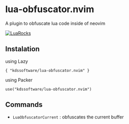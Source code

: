 # lua-obfuscator.nvim
A plugin to obfuscate lua code inside of neovim

[![LuaRocks](https://img.shields.io/luarocks/v/kdssoftware/lua-obfuscator.nvim?logo=lua&color=purple)](https://luarocks.org/modules/kdssoftware/lua-obfuscator)

## Instalation
using Lazy
```
{ "kdssoftware/lua-obfuscator.nvim" }
```

using Packer
```
use("kdssoftware/lua-obfuscator.nvim")
```

## Commands
- `LuaObfuscatorCurrent` : obfuscates the current buffer
